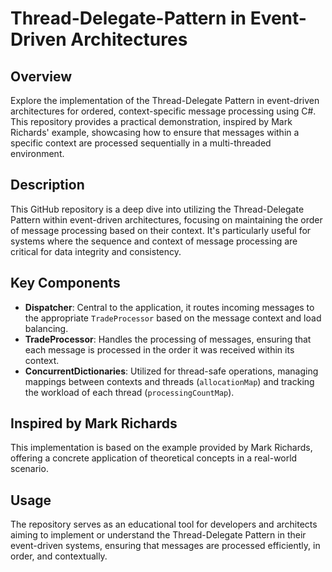 # Thread-Delegate-Pattern in Event-Driven Architectures

## Overview
Explore the implementation of the Thread-Delegate Pattern in event-driven architectures for ordered, context-specific message processing using C#. This repository provides a practical demonstration, inspired by Mark Richards' example, showcasing how to ensure that messages within a specific context are processed sequentially in a multi-threaded environment.

## Description
This GitHub repository is a deep dive into utilizing the Thread-Delegate Pattern within event-driven architectures, focusing on maintaining the order of message processing based on their context. It's particularly useful for systems where the sequence and context of message processing are critical for data integrity and consistency.

## Key Components
- **Dispatcher**: Central to the application, it routes incoming messages to the appropriate `TradeProcessor` based on the message context and load balancing.
- **TradeProcessor**: Handles the processing of messages, ensuring that each message is processed in the order it was received within its context.
- **ConcurrentDictionaries**: Utilized for thread-safe operations, managing mappings between contexts and threads (`allocationMap`) and tracking the workload of each thread (`processingCountMap`).

## Inspired by Mark Richards
This implementation is based on the example provided by Mark Richards, offering a concrete application of theoretical concepts in a real-world scenario.

## Usage
The repository serves as an educational tool for developers and architects aiming to implement or understand the Thread-Delegate Pattern in their event-driven systems, ensuring that messages are processed efficiently, in order, and contextually.

